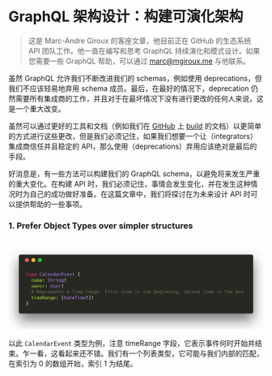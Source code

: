 # GraphQL 架构设计：构建可演化架构

> 这是 Marc-Andre Giroux 的客座文章，他目前正在 GitHub 的生态系统 API 团队工作。他一直在编写和思考 GraphQL 持续演化和模式设计。如果您需要一些 GraphQL 帮助，可以通过 marc@mgiroux.me 与他联系。

虽然 GraphQL 允许我们不断改进我们的 schemas，例如使用 deprecations，但我们不应该轻易地弃用 schema 成员。最后，在最好的情况下，deprecation 仍然需要所有集成商的工作，并且对于在最坏情况下没有进行更改的任何人来说，这是一个重大改变。

虽然可以通过更好的工具和文档（例如我们在 [GitHub](https://developer.github.com/v4/changelog/) 上 [build](https://developer.github.com/v4/breaking_changes/) 的文档）以更简单的方式进行这些更改，但是我们必须记住，如果我们想要一个让（integrators）集成商信任并且稳定的 API，那么使用（deprecations）弃用应该绝对是最后的手段。

好消息是，有一些方法可以构建我们的 GraphQL schema，以避免将来发生严重的重大变化。在构建 API 时，我们必须记住，事情会发生变化，并在发生这种情况时为自己的成功做好准备。在这篇文章中，我们将探讨在为未来设计 API 时可以提供帮助的一些事项。

### 1. Prefer Object Types over simpler structures

![images](./images/05.png)

以此 `CalendarEvent` 类型为例，注意 timeRange 字段，它表示事件何时开始并结束。乍一看，这看起来还不错。我们有一个列表类型，它可能与我们内部的匹配，在索引为 0 的数组开始，索引 1 为结尾。
